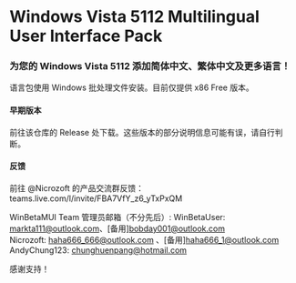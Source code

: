 # Windows Vista 5112 Multilingual User Interface Pack
### 为您的 Windows Vista 5112 添加简体中文、繁体中文及更多语言！
语言包使用 Windows 批处理文件安装。目前仅提供 x86 Free 版本。

#### 早期版本
前往该仓库的 Release 处下载。这些版本的部分说明信息可能有误，请自行判断。

#### 反馈
前往 @Nicrozoft 的产品交流群反馈：teams.live.com/l/invite/FBA7VfY_z6_yTxPxQM

WinBetaMUI Team 管理员邮箱（不分先后）: 
 WinBetaUser: markta111@outlook.com、[备用]bobday001@outlook.com    
 Nicrozoft: haha666_666@outlook.com 、[备用]haha666_1@outlook.com  
 AndyChung123: chunghuenpang@hotmail.com  

感谢支持！
